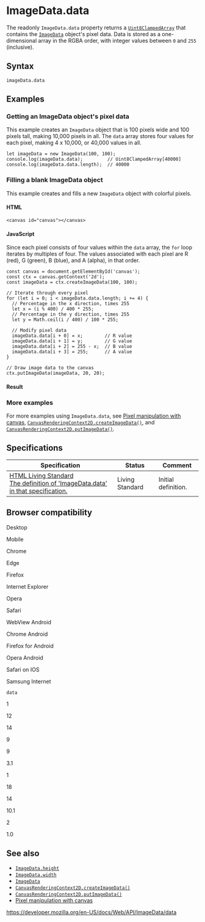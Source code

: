 # ImageData.data

The readonly `ImageData.data` property returns a [`Uint8ClampedArray`](https://developer.mozilla.org/en-US/docs/Web/JavaScript/Reference/Global_Objects/Uint8ClampedArray) that contains the [`ImageData`](../imagedata) object's pixel data. Data is stored as a one-dimensional array in the RGBA order, with integer values between `0` and `255` (inclusive).

## Syntax

    imageData.data

## Examples

### Getting an ImageData object's pixel data

This example creates an `ImageData` object that is 100 pixels wide and 100 pixels tall, making 10,000 pixels in all. The `data` array stores four values for each pixel, making 4 x 10,000, or 40,000 values in all.

    let imageData = new ImageData(100, 100);
    console.log(imageData.data);         // Uint8ClampedArray[40000]
    console.log(imageData.data.length);  // 40000

### Filling a blank ImageData object

This example creates and fills a new `ImageData` object with colorful pixels.

#### HTML

    <canvas id="canvas"></canvas>

#### JavaScript

Since each pixel consists of four values within the `data` array, the `for` loop iterates by multiples of four. The values associated with each pixel are R (red), G (green), B (blue), and A (alpha), in that order.

    const canvas = document.getElementById('canvas');
    const ctx = canvas.getContext('2d');
    const imageData = ctx.createImageData(100, 100);

    // Iterate through every pixel
    for (let i = 0; i < imageData.data.length; i += 4) {
      // Percentage in the x direction, times 255
      let x = (i % 400) / 400 * 255;
      // Percentage in the y direction, times 255
      let y = Math.ceil(i / 400) / 100 * 255;

      // Modify pixel data
      imageData.data[i + 0] = x;        // R value
      imageData.data[i + 1] = y;        // G value
      imageData.data[i + 2] = 255 - x;  // B value
      imageData.data[i + 3] = 255;      // A value
    }

    // Draw image data to the canvas
    ctx.putImageData(imageData, 20, 20);

#### Result

### More examples

For more examples using `ImageData.data`, see [Pixel manipulation with canvas](../canvas_api/tutorial/pixel_manipulation_with_canvas), [`CanvasRenderingContext2D.createImageData()`](../canvasrenderingcontext2d/createimagedata), and [`CanvasRenderingContext2D.putImageData()`](../canvasrenderingcontext2d/putimagedata).

## Specifications

<table><thead><tr class="header"><th>Specification</th><th>Status</th><th>Comment</th></tr></thead><tbody><tr class="odd"><td><a href="https://html.spec.whatwg.org/multipage/scripting.html#dom-imagedata-data">HTML Living Standard<br />
<span class="small">The definition of 'ImageData.data' in that specification.</span></a></td><td><span class="spec-living">Living Standard</span></td><td>Initial definition.</td></tr></tbody></table>

## Browser compatibility

Desktop

Mobile

Chrome

Edge

Firefox

Internet Explorer

Opera

Safari

WebView Android

Chrome Android

Firefox for Android

Opera Android

Safari on IOS

Samsung Internet

`data`

1

12

14

9

9

3.1

1

18

14

10.1

2

1.0

## See also

- [`ImageData.height`](height)
- [`ImageData.width`](width)
- [`ImageData`](../imagedata)
- [`CanvasRenderingContext2D.createImageData()`](../canvasrenderingcontext2d/createimagedata)
- [`CanvasRenderingContext2D.putImageData()`](../canvasrenderingcontext2d/putimagedata)
- [Pixel manipulation with canvas](../canvas_api/tutorial/pixel_manipulation_with_canvas)

<a href="https://developer.mozilla.org/en-US/docs/Web/API/ImageData/data" class="_attribution-link">https://developer.mozilla.org/en-US/docs/Web/API/ImageData/data</a>
